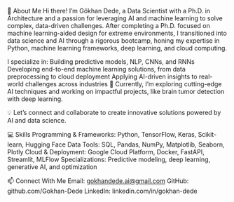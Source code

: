 👋 About Me
Hi there! I’m Gökhan Dede, a Data Scientist with a Ph.D. in Architecture and a passion for leveraging AI and machine learning to solve complex, data-driven challenges. After completing a Ph.D. focused on machine learning-aided design for extreme environments, I transitioned into data science and AI through a rigorous bootcamp, honing my expertise in Python, machine learning frameworks, deep learning, and cloud computing.

I specialize in:
Building predictive models, NLP, CNNs, and RNNs
Developing end-to-end machine learning solutions, from data preprocessing to cloud deployment
Applying AI-driven insights to real-world challenges across industries
🌱 Currently, I’m exploring cutting-edge AI techniques and working on impactful projects, like brain tumor detection with deep learning.

💡 Let’s connect and collaborate to create innovative solutions powered by AI and data science.

💻 Skills
Programming & Frameworks: Python, TensorFlow, Keras, Scikit-learn, Hugging Face
Data Tools: SQL, Pandas, NumPy, Matplotlib, Seaborn, Plotly
Cloud & Deployment: Google Cloud Platform, Docker, FastAPI, Streamlit, MLFlow
Specializations: Predictive modeling, deep learning, generative AI, and optimization

📫 Connect With Me
Email: gokhandede.ai@gmail.com
GitHub: github.com/Gokhan-Dede
LinkedIn: linkedin.com/in/gokhan-dede
